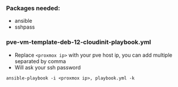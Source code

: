 ### Packages needed:
 - ansible
 - sshpass

### pve-vm-template-deb-12-cloudinit-playbook.yml
 - Replace ```<proxmox ip>``` with your pve host ip, you can add multiple separated by comma
 - Will ask your ssh password
   
```ansible-playbook -i <proxmox ip>, playbook.yml -k```
